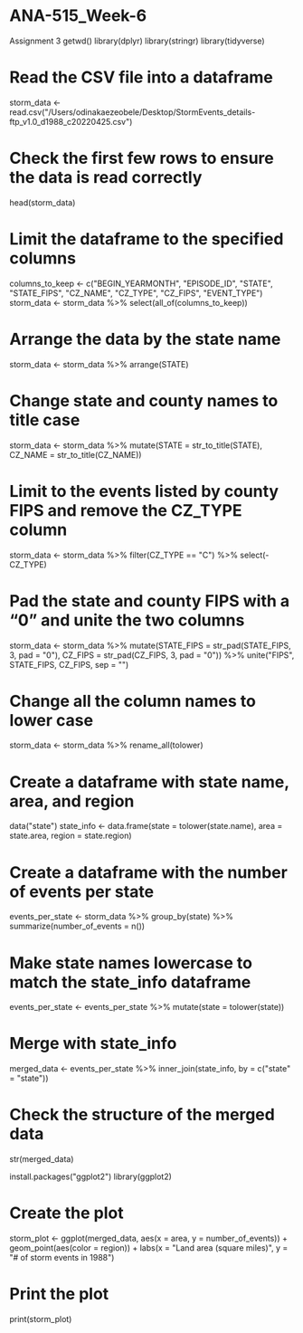 # ANA-515_Week-6
Assignment 3
getwd()
library(dplyr)
library(stringr)
library(tidyverse)

# Read the CSV file into a dataframe
storm_data <- read.csv("/Users/odinakaezeobele/Desktop/StormEvents_details-ftp_v1.0_d1988_c20220425.csv")

# Check the first few rows to ensure the data is read correctly
head(storm_data)

# Limit the dataframe to the specified columns
columns_to_keep <- c("BEGIN_YEARMONTH", "EPISODE_ID", "STATE", "STATE_FIPS", "CZ_NAME", "CZ_TYPE", "CZ_FIPS", "EVENT_TYPE")
storm_data <- storm_data %>% select(all_of(columns_to_keep))

# Arrange the data by the state name
storm_data <- storm_data %>% arrange(STATE)

# Change state and county names to title case
storm_data <- storm_data %>% mutate(STATE = str_to_title(STATE), CZ_NAME = str_to_title(CZ_NAME))

# Limit to the events listed by county FIPS and remove the CZ_TYPE column
storm_data <- storm_data %>% filter(CZ_TYPE == "C") %>% select(-CZ_TYPE)

# Pad the state and county FIPS with a “0” and unite the two columns
storm_data <- storm_data %>% 
  mutate(STATE_FIPS = str_pad(STATE_FIPS, 3, pad = "0"),
         CZ_FIPS = str_pad(CZ_FIPS, 3, pad = "0")) %>%
  unite("FIPS", STATE_FIPS, CZ_FIPS, sep = "")

# Change all the column names to lower case
storm_data <- storm_data %>% rename_all(tolower)


# Create a dataframe with state name, area, and region
data("state")
state_info <- data.frame(state = tolower(state.name), 
                         area = state.area, 
                         region = state.region)

# Create a dataframe with the number of events per state
events_per_state <- storm_data %>% group_by(state) %>% summarize(number_of_events = n())

# Make state names lowercase to match the state_info dataframe
events_per_state <- events_per_state %>% mutate(state = tolower(state))

# Merge with state_info
merged_data <- events_per_state %>% inner_join(state_info, by = c("state" = "state"))

# Check the structure of the merged data
str(merged_data)

install.packages("ggplot2")
library(ggplot2)

# Create the plot
storm_plot <- ggplot(merged_data, aes(x = area, y = number_of_events)) +
  geom_point(aes(color = region)) +
  labs(x = "Land area (square miles)",
       y = "# of storm events in 1988")

# Print the plot
print(storm_plot)
